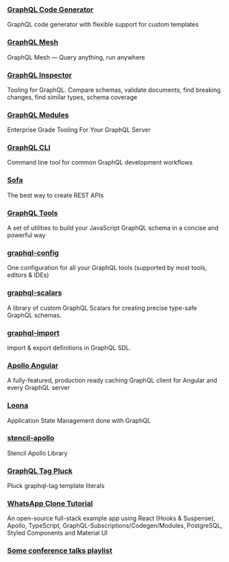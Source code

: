 ### [GraphQL Code Generator](https://graphql-code-generator.com)

GraphQL code generator with flexible support for custom templates

### [GraphQL Mesh](https://github.com/Urigo/graphql-mesh)

GraphQL Mesh — Query anything, run anywhere

### [GraphQL Inspector](https://graphql-inspector.com)

Tooling for GraphQL. Compare schemas, validate documents, find breaking changes, find similar types, schema coverage

### [GraphQL Modules](https://github.com/Urigo/graphql-modules)

Enterprise Grade Tooling For Your GraphQL Server 

### [GraphQL CLI](https://github.com/urigo/graphql-cli)

Command line tool for common GraphQL development workflows

### [Sofa](https://github.com/Urigo/sofa)

The best way to create REST APIs

### [GraphQL Tools](https://github.com/ardatan/graphql-tools)

A set of utilities to build your JavaScript GraphQL schema in a concise and powerful way

### [graphql-config](https://github.com/kamilkisiela/graphql-config)
One configuration for all your GraphQL tools (supported by most tools, editors & IDEs) 

### [graphql-scalars](https://github.com/Urigo/graphql-scalars/)

A library of custom GraphQL Scalars for creating precise type-safe GraphQL schemas.

### [graphql-import](https://github.com/ardatan/graphql-import)

Import & export definitions in GraphQL SDL.

### [Apollo Angular](https://github.com/apollographql/apollo-angular)

A fully-featured, production ready caching GraphQL client for Angular and every GraphQL server

### [Loona](https://loonajs.com)

Application State Management done with GraphQL

### [stencil-apollo](https://github.com/ardatan/stencil-apollo)

Stencil Apollo Library

### [GraphQL Tag Pluck](https://github.com/DAB0mB/graphql-tag-pluck)

Pluck graphql-tag template literals

### [WhatsApp Clone Tutorial](https://github.com/Urigo/WhatsApp-Clone-Tutorial)

An open-source full-stack example app using React (Hooks & Suspense), Apollo, TypeScript, GraphQL-Subscriptions/Codegen/Modules, PostgreSQL, Styled Components and Material UI

### [Some conference talks playlist](https://www.youtube.com/watch?v=479WD8OCTfs&list=PLhCf3AUOg4PgQoY_A6xWDQ70yaNtPYtZd&index=1)
